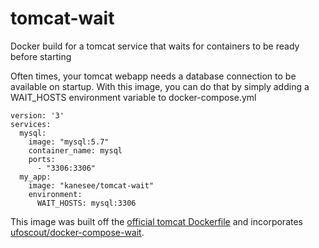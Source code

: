 # tomcat-wait
Docker build for a tomcat service that waits for containers to be ready before starting

Often times, your tomcat webapp needs a database connection to be available on startup. With this image, you can do that by simply adding a WAIT_HOSTS environment variable to docker-compose.yml

```
version: '3'
services:
  mysql:
    image: "mysql:5.7"
    container_name: mysql
    ports:
      - "3306:3306"
  my_app:
    image: "kanesee/tomcat-wait"
    environment:
      WAIT_HOSTS: mysql:3306
```

This image was built off the [official tomcat Dockerfile](https://hub.docker.com/_/tomcat/) and incorporates [ufoscout/docker-compose-wait](https://github.com/ufoscout/docker-compose-wait).
